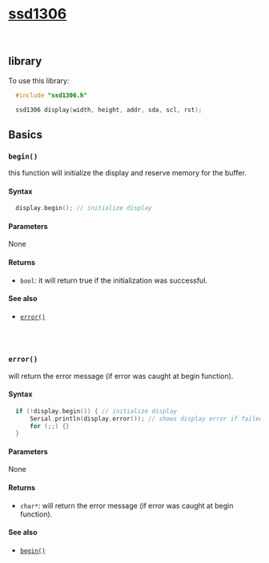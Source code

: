 # [ssd1306]()

<br/>

## library
To use this library:
```cpp
  #include "ssd1306.h"

  ssd1306 display(width, height, addr, sda, scl, rst);
```

## Basics

### `begin()`

this function will initialize the display and reserve memory for the buffer.

#### Syntax
```c++
  display.begin(); // initialize display
```

#### Parameters
None

#### Returns
* `bool`: it will return true if the initialization was successful.

#### See also
* [`error()`](#error)

## 
<br/>

### `error()`

will return the error message (if error was caught at begin function).

#### Syntax
```c++
  if (!display.begin()) { // initialize display
      Serial.println(display.error()); // shows display error if failed
      for (;;) {}
  }
```

#### Parameters
None

#### Returns
* `char*`: will return the error message (if error was caught at begin function).

#### See also
* [`begin()`](#begin)
